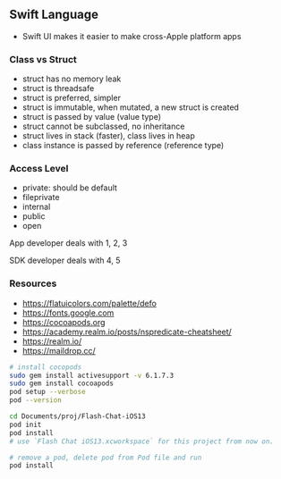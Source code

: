 ## Swift Language

- Swift UI makes it easier to make cross-Apple platform apps

### Class vs Struct

- struct has no memory leak
- struct is threadsafe
- struct is preferred, simpler
- struct is immutable, when mutated, a new struct is created
- struct is passed by value (value type)
- struct cannot be subclassed, no inheritance
- struct lives in stack (faster), class lives in heap
- class instance is passed by reference (reference type)

### Access Level

- private: should be default
- fileprivate
- internal
- public
- open

App developer deals with 1, 2, 3

SDK developer deals with 4, 5

### Resources

- https://flatuicolors.com/palette/defo
- https://fonts.google.com
- https://cocoapods.org
- https://academy.realm.io/posts/nspredicate-cheatsheet/
- https://realm.io/
- https://maildrop.cc/

```bash
# install cocopods
sudo gem install activesupport -v 6.1.7.3
sudo gem install cocoapods
pod setup --verbose
pod --version

cd Documents/proj/Flash-Chat-iOS13
pod init
pod install
# use `Flash Chat iOS13.xcworkspace` for this project from now on.

# remove a pod, delete pod from Pod file and run
pod install
```
